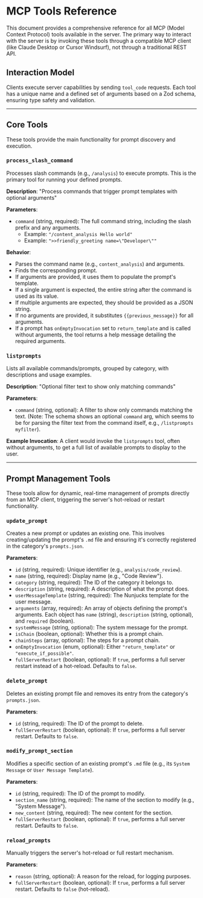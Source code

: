 # MCP Tools Reference

This document provides a comprehensive reference for all MCP (Model Context Protocol) tools available in the server. The primary way to interact with the server is by invoking these tools through a compatible MCP client (like Claude Desktop or Cursor Windsurf), not through a traditional REST API.

## Interaction Model

Clients execute server capabilities by sending `tool_code` requests. Each tool has a unique name and a defined set of arguments based on a Zod schema, ensuring type safety and validation.

---

## Core Tools

These tools provide the main functionality for prompt discovery and execution.

### `process_slash_command`

Processes slash commands (e.g., `/analysis`) to execute prompts. This is the primary tool for running your defined prompts.

**Description**: "Process commands that trigger prompt templates with optional arguments"

**Parameters**:

- `command` (string, required): The full command string, including the slash prefix and any arguments.
  - Example: `"/content_analysis Hello world"`
  - Example: `">>friendly_greeting name=\"Developer\""`

**Behavior**:

- Parses the command name (e.g., `content_analysis`) and arguments.
- Finds the corresponding prompt.
- If arguments are provided, it uses them to populate the prompt's template.
- If a single argument is expected, the entire string after the command is used as its value.
- If multiple arguments are expected, they should be provided as a JSON string.
- If no arguments are provided, it substitutes `{{previous_message}}` for all arguments.
- If a prompt has `onEmptyInvocation` set to `return_template` and is called without arguments, the tool returns a help message detailing the required arguments.

### `listprompts`

Lists all available commands/prompts, grouped by category, with descriptions and usage examples.

**Description**: "Optional filter text to show only matching commands"

**Parameters**:

- `command` (string, optional): A filter to show only commands matching the text. (Note: The schema shows an optional `command` arg, which seems to be for parsing the filter text from the command itself, e.g., `/listprompts myfilter`).

**Example Invocation**: A client would invoke the `listprompts` tool, often without arguments, to get a full list of available prompts to display to the user.

---

## Prompt Management Tools

These tools allow for dynamic, real-time management of prompts directly from an MCP client, triggering the server's hot-reload or restart functionality.

### `update_prompt`

Creates a new prompt or updates an existing one. This involves creating/updating the prompt's `.md` file and ensuring it's correctly registered in the category's `prompts.json`.

**Parameters**:

- `id` (string, required): Unique identifier (e.g., `analysis/code_review`).
- `name` (string, required): Display name (e.g., "Code Review").
- `category` (string, required): The ID of the category it belongs to.
- `description` (string, required): A description of what the prompt does.
- `userMessageTemplate` (string, required): The Nunjucks template for the user message.
- `arguments` (array, required): An array of objects defining the prompt's arguments. Each object has `name` (string), `description` (string, optional), and `required` (boolean).
- `systemMessage` (string, optional): The system message for the prompt.
- `isChain` (boolean, optional): Whether this is a prompt chain.
- `chainSteps` (array, optional): The steps for a prompt chain.
- `onEmptyInvocation` (enum, optional): Either `"return_template"` or `"execute_if_possible"`.
- `fullServerRestart` (boolean, optional): If `true`, performs a full server restart instead of a hot-reload. Defaults to `false`.

### `delete_prompt`

Deletes an existing prompt file and removes its entry from the category's `prompts.json`.

**Parameters**:

- `id` (string, required): The ID of the prompt to delete.
- `fullServerRestart` (boolean, optional): If `true`, performs a full server restart. Defaults to `false`.

### `modify_prompt_section`

Modifies a specific section of an existing prompt's `.md` file (e.g., its `System Message` or `User Message Template`).

**Parameters**:

- `id` (string, required): The ID of the prompt to modify.
- `section_name` (string, required): The name of the section to modify (e.g., "System Message").
- `new_content` (string, required): The new content for the section.
- `fullServerRestart` (boolean, optional): If `true`, performs a full server restart. Defaults to `false`.

### `reload_prompts`

Manually triggers the server's hot-reload or full restart mechanism.

**Parameters**:

- `reason` (string, optional): A reason for the reload, for logging purposes.
- `fullServerRestart` (boolean, optional): If `true`, performs a full server restart. Defaults to `false` (hot-reload).
